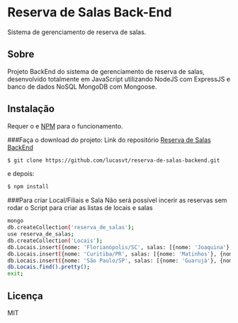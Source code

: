 # Reserva de Salas Back-End
Sistema de gerenciamento de reserva de salas.

## Sobre
Projeto BackEnd do sistema de gerenciamento de reserva de salas, desenvolvido totalmente em JavaScript utilizando NodeJS com ExpressJS e banco de dados NoSQL MongoDB com Mongoose.

## Instalação
Requer o [](https://nodejs.org/) e [NPM](https://www.npmjs.com/) para o funcionamento.

###Faça o download do projeto:
Link do repositório [Reserva de Salas BackEnd](https://github.com/lucasvt/reserva-de-salas-backend.git)

```sh
$ git clone https://github.com/lucasvt/reserva-de-salas-backend.git
```
e depois:
```sh
$ npm install
```
###Para criar Local/Filiais e Sala
Não será possível incerir as reservas sem rodar o Script para criar as listas de locais e salas


```sh
mongo
db.createCollection('reserva_de_salas');
use reserva_de_salas;
db.createCollection('Locais');
db.Locais.insert({nome: 'Florianópolis/SC', salas: [{nome: 'Joaquina'}, {nome: 'Ingleses'}, {nome: 'Jurerê'}], criadoEm: new Date()});
db.Locais.insert({nome: 'Curitiba/PR', salas: [{nome: 'Matinhos'}, {nome: 'Caiobá'}, {nome: 'Guaratuba'}], criadoEm: new Date()});
db.Locais.insert({nome: 'São Paulo/SP', salas: [{nome: 'Guarujá'}, {nome: 'Ubatuba'}, {nome: 'Ilhabela'}], criadoEm: new Date()});
db.Locais.find().pretty();
exit;
```
## Licença
MIT


